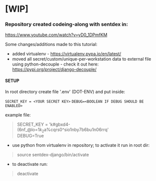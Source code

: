 # [WIP]

### Repository created codeing-along with sentdex in:
https://www.youtube.com/watch?v=yD0_1DPmfKM

Some changes/additions made to this tutorial:
- added virtualenv - https://virtualenv.pypa.io/en/latest/
- moved all secret/custom/unique-per-workstation data to external file using python-decouple - check it out here: https://pypi.org/project/django-decouple/

#### SETUP
In root directory create file '.env' (DOT-ENV) and put inside:

`SECRET_KEY = <YOUR SECRET KEY>`
`DEBUG=<BOOLEAN IF DEBUG SHOULD BE ENABLED>`

example file:

> SECRET_KEY = 'k#gbxd4-(6nf_@lo=1$k_2$a%cqrs0^sio1nby7b6bu1n06rrq'     
> DEBUG=True

- use python from virtualenv in repository; to activate it run in root dir:
> source sentdex-django/bin/activate

- to deactivate run:
> deactivate